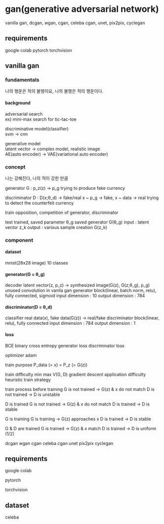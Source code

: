 # gan(generative adversarial network)

vanilla gan, dcgan, wgan, cgan, celeba cgan, unet, pix2pix, cyclegan

## requirements

google colab
pytorch
torchvision

## vanilla gan

### fundamentals

나의 행운은 적의 불행이요, 나의 불행은 적의 행운이다.

#### background

adversarial search  
ex) mini-max search for tic-tac-toe  

discriminative model(classifier)  
svm -> cnn  

generative model  
latent vector -> complex model, realistic image  
AE(auto encoder) -> VAE(variational auto encoder)  

### concept

나는 강해진다, 나의 적이 강한 만큼

generator
G : p_z(z) -> p_g
trying to produce fake currency

discriminator
D : D(x;θ_d) -> fake/real
x ~ p_g -> fake, x ~ data -> real
trying to detect the counterfeit currency

train
opposition, competition of generator, discriminator

test
trained, saved parameter θ_g
saved generator G(θ_g)
input : latent vector z_k
output : various sample creation G(z_k)

### component

#### dataset
mnist(28x28 image)
10 classes

#### generator(G = θ_g)
decoder
latent vector(z, p_z) -> synthesized image(G(z), G(z;θ_g), p_g)
unused convolution in vanila gan
generator block(linear, batch norm, relu), fully connected, sigmoid
input dimension : 10
output dimension : 784

#### discriminator(D = θ_d)
classifier
real data(x), fake data(G(z)) -> real/fake
discriminator block(linear, relu), fully connected
input dimension : 784
output dimension : 1

#### loss
BCE binary cross entropy
generator loss
discriminator loss

optimizer
adam

train purpose
P_data (= x) = P_z (= G(z))


train difficulty
min max V(G, D)
gradient descent application difficulty
heuristic train strategy

train process
before training
G is not trained -> G(z) & x do not match
D is not trained -> D is unstable

D is trained
G is not trained -> G(z) & x do not match
D is trained -> D is stable

G is training
G is training -> G(z) approaches x
D is trained -> D is stable

G & D are trained
G is trained -> G(z) & x match
D is trained -> D is uniform (1/2)


dcgan
wgan
cgan
celeba cgan
unet
pix2pix
cyclegan

## requirements

google colab

pytorch

torchvision

## dataset

celeba


